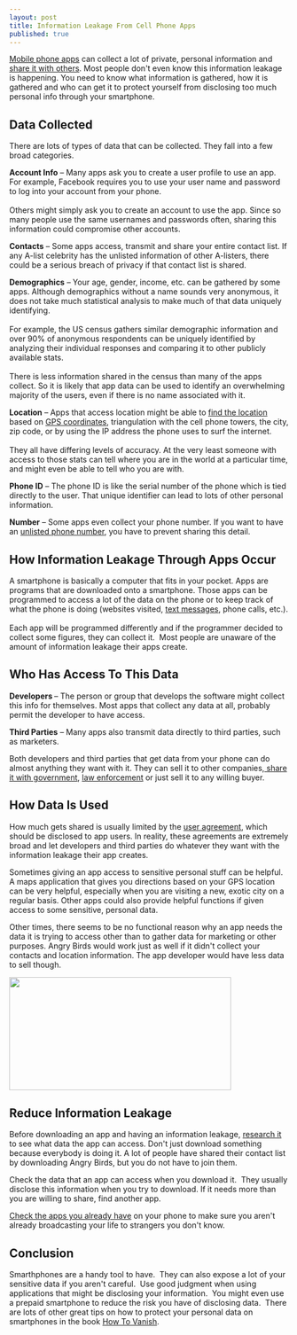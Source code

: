 ```yaml
---
layout: post
title: Information Leakage From Cell Phone Apps
published: true
---
```

<p><a title="cell phone security" href="http://www.howtovanish.com/2011/06/cell-phone-security/" target="_blank">Mobile phone apps</a> can collect a lot of private, personal information and <a title="information leakage" href="http://www.howtovanish.com/2011/06/information-leakage-from-cell-phone-apps" target="_blank">share it with others</a>.  Most people don't even know this information leakage is happening. You need to know what information is gathered, how it is gathered and who can get it to protect yourself from disclosing too much personal info through your smartphone.</p>
<h2>Data Collected</h2>
<p>There are lots of types of data that can be collected.  They fall into a few broad categories.</p>
<p><strong>Account Info</strong> – Many apps ask you to create a user profile to use an app.  For example, Facebook requires you to use your user name and password to log into your account from your phone. <br/><br/> Others might simply ask you to create an account to use the app.  Since so many people use the same usernames and passwords often, sharing this information could compromise other accounts.</p>
<p><strong>Contacts</strong> – Some apps access, transmit and share your entire contact list.  If any A-list celebrity has the unlisted information of other A-listers, there could be a serious breach of privacy if that contact list is shared.</p>
<p><strong>Demographics</strong> – Your age, gender, income, etc. can be gathered by some apps.  Although demographics without a name sounds very anonymous, it does not take much statistical analysis to make much of that data uniquely identifying.  <br/><br/>For example, the US census gathers similar demographic information and over 90% of anonymous respondents can be uniquely identified by analyzing their individual responses and comparing it to other publicly available stats.   <br/><br/>  There is less information shared in the census than many of the apps collect.  So it is likely that app data can be used to identify an overwhelming majority of the users, even if there is no name associated with it.</p>
<p><strong>Location</strong> – Apps that access location might be able to <a href="http://www.zeit.de/datenschutz/malte-spitz-data-retention" target="_blank">find the location</a> based on <a title="smartphone pics" href="http://www.howtovanish.com/2010/10/smartphone-pics-stealing-more-than-souls/" target="_blank">GPS coordinates</a>, triangulation with the cell phone towers, the city, zip code, or by using the IP address the phone uses to surf the internet.  <br/><br/>They all have differing levels of accuracy.  At the very least someone with access to those stats can tell where you are in the world at a particular time, and might even be able to tell who you are with.</p>
<p><strong>Phone ID</strong> – The phone ID is like the serial number of the phone which is tied directly to the user.  That unique identifier can lead to lots of other personal information.</p>
<p><strong>Number</strong> – Some apps even collect your phone number.  If you want to have an <a title="reverse phone lookup" href="http://www.howtovanish.com/2011/03/block-caller-id-prevent-reverse-phone-lookup-and-keep-your-phone-number-private/" target="_blank">unlisted phone number</a>, you have to prevent sharing this detail.</p>
<h2>How Information Leakage Through Apps Occur</h2>
<p>A smartphone is basically a computer that fits in your pocket.  Apps are programs that are downloaded onto a smartphone.  Those apps can be programmed to access a lot of the data on the phone or to keep track of what the phone is doing (websites visited, <a title="redphone encrypt cell phone calls" href="http://www.howtovanish.com/2011/06/use-redphone-to-encrypt-cell-phone-calls/" target="_blank">text messages</a>, phone calls, etc.).  <br/><br/>Each app will be programmed differently and if the programmer decided to collect some figures, they can collect it.  Most people are unaware of the amount of information leakage their apps create.</p>
<h2>Who Has Access To This Data</h2>
<p><strong>Developers </strong>– The person or group that develops the software might collect this info for themselves.  Most apps that collect any data at all, probably permit the developer to have access.</p>
<p><strong>Third Parties</strong> – Many apps also transmit data directly to third parties, such as marketers.</p>
<p>Both developers and third parties that get data from your phone can do almost anything they want with it.  They can sell it to other companies,<a title="police search cell phones on a massive scale" href="http://www.howtovanish.com/2011/04/police-search-cell-phones-on-massive-scale/" target="_blank"> share it with government</a>, <a title="police corruption" href="http://www.howtovanish.com/2011/05/police-corruption-out-of-control-threatens-personal-information/" target="_blank">law enforcement</a> or just sell it to any willing buyer.</p>
<h2>How Data Is Used</h2>
<p>How much gets shared is usually limited by the <a title="cell phone security" href="http://www.howtovanish.com/2010/01/cell-phone-security-mobile-phone-taps/" target="_blank">user agreement</a>, which should be disclosed to app users.  In reality, these agreements are extremely broad and let developers and third parties do whatever they want with the information leakage their app creates.</p>
<p>Sometimes giving an app access to sensitive personal stuff can be helpful.  A maps application that gives you directions based on your GPS location can be very helpful, especially when you are visiting a new, exotic city on a regular basis.  Other apps could also provide helpful functions if given access to some sensitive, personal data.</p>
<p>Other times, there seems to be no functional reason why an app needs the data it is trying to access other than to gather data for marketing or other purposes.  Angry Birds would work just as well if it didn't collect your contacts and location information.  The app developer would have less data to sell though.</p>
<p><a href="http://www.howtovanish.com/wp-content/uploads/2011/06/Bucket-Leak.jpg"><img class="aligncenter size-full wp-image-2856" title="Bucket Leak" src="{{ site.baseurl }}/images/Bucket-Leak.jpg" alt="" width="400" height="204" /></a></p>
<h2>Reduce Information Leakage</h2>
<p>Before downloading an app and having an information leakage, <a href="http://blogs.wsj.com/wtk-mobile/" target="_blank">research it</a> to see what data the app can access.  Don't just download something because everybody is doing it.  A lot of people have shared their contact list by downloading Angry Birds, but you do not have to join them.</p>
<p>Check the data that an app can access when you download it.  They usually disclose this information when you try to download. If it needs more than you are willing to share, find another app.</p>
<p><a href="http://petewarden.github.com/iPhoneTracker/" target="_blank">Check the apps you already have</a> on your phone to make sure you aren't already broadcasting your life to strangers you don't know.</p>
<h2>Conclusion</h2>
<p>Smarthphones are a handy tool to have.  They can also expose a lot of your sensitive data if you aren't careful.  Use good judgment when using applications that might be disclosing your information.  You might even use a prepaid smartphone to reduce the risk you have of disclosing data.  There are lots of other great tips on how to protect your personal data on smartphones in the book <a href="http://www.howtovanish.com/htvbookaddtocart">How To Vanish</a>.</p>
